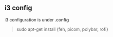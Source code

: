 ## i3 config

i3 configuration is under .config

> sudo apt-get install {feh, picom, polybar, rofi}
